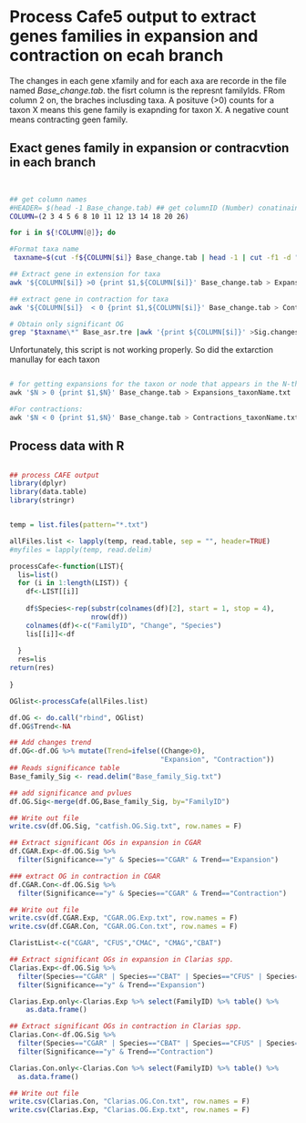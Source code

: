 
# Process Cafe5 output to extract genes families in expansion and contraction on ecah branch

The changes in each gene xfamily and for each axa are recorde in the file named _Base_change.tab_. 
the fisrt column is the represnt familyIds. FRom column 2 on, the braches inclusding taxa. A posituve (>0) counts for a taxon X 
means this gene family is exapnding for taxon X. A negative count means contracting geen family.

## Exact genes family in expansion or contracvtion in each branch 

```bash


## get column names 
#HEADER= $(head -1 Base_change.tab) ## get columnID (Number) conatinaing Species
COLUMN=(2 3 4 5 6 8 10 11 12 13 14 18 20 26)

for i in ${!COLUMN[@]}; do 

#Format taxa name
 taxname=$(cut -f${COLUMN[$i]} Base_change.tab | head -1 | cut -f1 -d "<")

## Extract gene in extension for taxa
awk '${COLUMN[$i]} >0 {print $1,${COLUMN[$i]}' Base_change.tab > Expansions.${taxname}.txt

## extract gene in contraction for taxa
awk '${COLUMN[$i]}  < 0 {print $1,${COLUMN[$i]}' Base_change.tab > Contractions.${taxname}.txt

# Obtain only significant OG
grep "$taxname\*" Base_asr.tre |awk '{print ${COLUMN[$i]}' >Sig.changes.${taxname}.txt

```
Unfortunately, this script is not working properly. So did the extarction manullay for each taxon

```python

# for getting expansions for the taxon or node that appears in the N-th column Base_change.tab file:
awk '$N > 0 {print $1,$N}' Base_change.tab > Expansions_taxonName.txt

#For contractions:
awk '$N < 0 {print $1,$N}' Base_change.tab > Contractions_taxonName.txt
````


## Process data  with R

```R

## process CAFE output
library(dplyr)
library(data.table)
library(stringr)


temp = list.files(pattern="*.txt")

allFiles.list <- lapply(temp, read.table, sep = "", header=TRUE)
#myfiles = lapply(temp, read.delim)

processCafe<-function(LIST){
  lis=list()
  for (i in 1:length(LIST)) {
    df<-LIST[[i]]
    
    df$Species<-rep(substr(colnames(df)[2], start = 1, stop = 4),
                    nrow(df))
    colnames(df)<-c("FamilyID", "Change", "Species")
    lis[[i]]<-df
    
  }
  res=lis
return(res)
  
}

OGlist<-processCafe(allFiles.list)

df.OG <- do.call("rbind", OGlist)
df.OG$Trend<-NA

## Add changes trend
df.OG<-df.OG %>% mutate(Trend=ifelse((Change>0),
                                     "Expansion", "Contraction"))
## Reads significance table
Base_family_Sig <- read.delim("Base_family_Sig.txt")

## add significance and pvlues
df.OG.Sig<-merge(df.OG,Base_family_Sig, by="FamilyID")

## Write out file
write.csv(df.OG.Sig, "catfish.OG.Sig.txt", row.names = F)

## Extract significant OGs in expansion in CGAR
df.CGAR.Exp<-df.OG.Sig %>% 
  filter(Significance=="y" & Species=="CGAR" & Trend=="Expansion")

### extract OG in contraction in CGAR
df.CGAR.Con<-df.OG.Sig %>% 
  filter(Significance=="y" & Species=="CGAR" & Trend=="Contraction")

## Write out file
write.csv(df.CGAR.Exp, "CGAR.OG.Exp.txt", row.names = F)
write.csv(df.CGAR.Con, "CGAR.OG.Con.txt", row.names = F)

ClaristList<-c("CGAR", "CFUS","CMAC", "CMAG","CBAT")

## Extract significant OGs in expansion in Clarias spp.
Clarias.Exp<-df.OG.Sig %>%
  filter(Species=="CGAR" | Species=="CBAT" | Species=="CFUS" | Species=="CMAG" |Species=="CMAC") %>% 
  filter(Significance=="y" & Trend=="Expansion") 

Clarias.Exp.only<-Clarias.Exp %>% select(FamilyID) %>% table() %>%
    as.data.frame()

## Extract significant OGs in contraction in Clarias spp.
Clarias.Con<-df.OG.Sig %>%
  filter(Species=="CGAR" | Species=="CBAT" | Species=="CFUS" | Species=="CMAG" |Species=="CMAC") %>% 
  filter(Significance=="y" & Trend=="Contraction") 

Clarias.Con.only<-Clarias.Con %>% select(FamilyID) %>% table() %>%
  as.data.frame()

## Write out file
write.csv(Clarias.Con, "Clarias.OG.Con.txt", row.names = F)
write.csv(Clarias.Exp, "Clarias.OG.Exp.txt", row.names = F)


```

